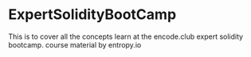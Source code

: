 # ExpertSolidityBootCamp
This is to cover all the concepts learn at the encode.club expert solidity bootcamp. course material by entropy.io
